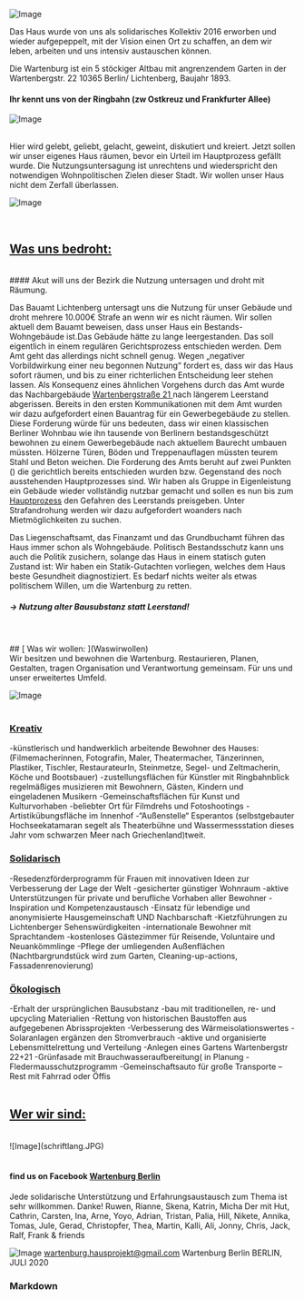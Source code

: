 
![Image](burglogo.jpg)




Das Haus wurde von uns als solidarisches Kollektiv 2016 erworben und wieder aufgepeppelt, mit der Vision einen Ort zu schaffen, 
an dem wir leben, arbeiten und uns intensiv austauschen können.

Die Wartenburg ist ein 5 stöckiger Altbau
mit angrenzendem Garten in der Wartenbergstr. 22
10365 Berlin/ Lichtenberg, Baujahr 1893.
#### Ihr kennt uns von der Ringbahn (zw Ostkreuz und Frankfurter Allee) 
![Image](burgpannorama.JPG)

<br />
Hier wird gelebt, geliebt,
gelacht, geweint, diskutiert und kreiert.
Jetzt sollen wir unser eigenes Haus räumen, bevor ein Urteil im Hauptprozess gefällt wurde. 
Die Nutzungsuntersagung ist unrechtens und wiederspricht den notwendigen Wohnpolitischen Zielen dieser Stadt. 
Wir wollen unser Haus nicht dem Zerfall überlassen.

![Image](3erFasadegrau.PNG.png)




<br />

##  [                                          Was uns bedroht:](Wasunsbedroht)
<br />
#### Akut will uns der Bezirk die Nutzung untersagen und droht mit Räumung.
<br />

Das Bauamt Lichtenberg untersagt uns die Nutzung für unser Gebäude und droht mehrere 10.000€ Strafe an wenn wir es nicht räumen. Wir sollen aktuell dem Bauamt beweisen, dass unser Haus ein Bestands-Wohngebäude ist.Das Gebäude hätte zu lange leergestanden. Das soll eigentlich in einem regulären Gerichtsprozess entschieden werden. Dem Amt geht das allerdings nicht schnell genug. Wegen „negativer Vorbildwirkung einer neu begonnen Nutzung“ fordert es, dass wir das Haus sofort räumen, und bis zu einer richterlichen Entscheidung leer stehen lassen. Als Konsequenz eines ähnlichen Vorgehens durch das Amt wurde das Nachbargebäude [Wartenbergstraße 21 ](Wartenbergstr21) nach längerem Leerstand abgerissen.
Bereits in den ersten Kommunikationen mit dem Amt wurden wir dazu aufgefordert einen Bauantrag für ein Gewerbegebäude zu stellen. Diese Forderung würde für uns bedeuten, dass wir einen klassischen Berliner Wohnbau wie ihn tausende von Berlinern bestandsgeschützt bewohnen zu einem Gewerbegebäude nach aktuellem Baurecht umbauen müssten. Hölzerne Türen, Böden und Treppenauflagen müssten teurem Stahl und Beton weichen. 
Die Forderung des Amts beruht auf zwei Punkten () die gerichtlich bereits entschieden wurden bzw. Gegenstand des noch ausstehenden Hauptprozesses sind. Wir haben als Gruppe in Eigenleistung ein Gebäude wieder vollständig nutzbar gemacht und sollen es nun bis zum [Hauptprozess](Hauptprozess) den Gefahren des Leerstands preisgeben. Unter Strafandrohung werden wir dazu aufgefordert woanders nach Mietmöglichkeiten zu suchen. 

Das Liegenschaftsamt, das Finanzamt und das
Grundbuchamt führen das Haus immer schon als
Wohngebäude.
Politisch
Bestandsschutz kann uns auch die Politik zusichern,
solange das Haus in einem statisch guten Zustand ist:
Wir haben ein Statik-Gutachten vorliegen,
welches dem Haus beste Gesundheit diagnostiziert.
Es bedarf nichts weiter als etwas politischem
Willen, um die Wartenburg zu retten.
 
 
##### -> Nutzung alter Bausubstanz statt Leerstand!


<br />
<br />
##  [                                         Was wir wollen: ](Waswirwollen)
<br />
Wir besitzen und bewohnen die Wartenburg. Restaurieren, Planen, Gestalten, tragen Organisation und Verantwortung gemeinsam. Für uns und unser erweitertes Umfeld.

![Image](Philosophie.jpg.jpg)
<br /><br />
### [Kreativ](Kreativ)

-künstlerisch und handwerklich arbeitende Bewohner des Hauses: 
 (Filmemacherinnen, Fotografin, Maler, Theatermacher, Tänzerinnen, Plastiker, Tischler, RestaurateurIn, Steinmetze, Segel- und Zeltmacherin, Köche und Bootsbauer)
-zustellungsflächen für Künstler mit Ringbahnblick
 regelmäßiges musizieren mit Bewohnern, Gästen, Kindern und eingeladenen Musikern
-Gemeinschaftsflächen für Kunst und Kulturvorhaben
-beliebter Ort für Filmdrehs und Fotoshootings
-Artistikübungsfläche im Innenhof
-“Außenstelle“ Esperantos (selbstgebauter Hochseekatamaran segelt als Theaterbühne und Wassermessstation dieses Jahr vom schwarzen Meer nach Griechenland)tweit.


### [Solidarisch](Solidarisch)

-Resedenzförderprogramm für Frauen mit innovativen Ideen zur Verbesserung der Lage der Welt
-gesicherter günstiger Wohnraum
-aktive Unterstützungen für private und berufliche Vorhaben aller Bewohner
-Inspiration und Kompetenzaustausch
-Einsatz für lebendige und anonymisierte Hausgemeinschaft UND Nachbarschaft
-Kietzführungen zu Lichtenberger Sehenswürdigkeiten
-internationale Bewohner mit Sprachtandem
-kostenloses Gästezimmer für Reisende, Voluntaire und Neuankömmlinge
-Pflege der umliegenden Außenflächen 
 (Nachtbargrundstück wird zum Garten, Cleaning-up-actions, Fassadenrenovierung)

###  [Ökologisch](oekologisch)

-Erhalt der ursprünglichen Bausubstanz
-bau mit traditionellen, re- und upcycling Materialien
-Rettung von historischen Baustoffen aus aufgegebenen Abrissprojekten
-Verbesserung des Wärmeisolationswertes 
-Solaranlagen ergänzen den Stromverbrauch
-aktive und organisierte Lebensmittelrettung und Verteilung
-Anlegen eines Gartens Wartenbergstr 22+21
-Grünfasade mit Brauchwasseraufbereitung( in Planung
-Fledermausschutzprogramm
-Gemeinschaftsauto für große Transporte – Rest mit Fahrrad oder Öffis
<br />
<br />

##  [                                                                                       Wer wir sind: ](Werwirsind)
 
 
 
<br />
![Image](schriftlang.JPG)
<br />

<br />
 


 
####                      find us on Facebook [Wartenburg Berlin](https://www.facebook.com/wartenburgberlinbleibt/)

Jede solidarische Unterstützung und
Erfahrungsaustausch zum Thema ist sehr
willkommen.
Danke! Ruwen, Rianne, Skena, Katrin, Micha
Der mit Hut, Cathrin, Carsten, Ina, Arne,
Yoyo, Adrian, Tristan, Palia, Hill, Nikete, Annika, Tomas, Jule, Gerad, Christopfer,
Thea, Martin, Kalli, Ali, Jonny, Chris, Jack, Ralf, Frank & friends

![Image](abrissnutzung.JPG)
wartenburg.hausprojekt@gmail.com
Wartenburg Berlin
BERLIN, JULI 2020



### Markdown

